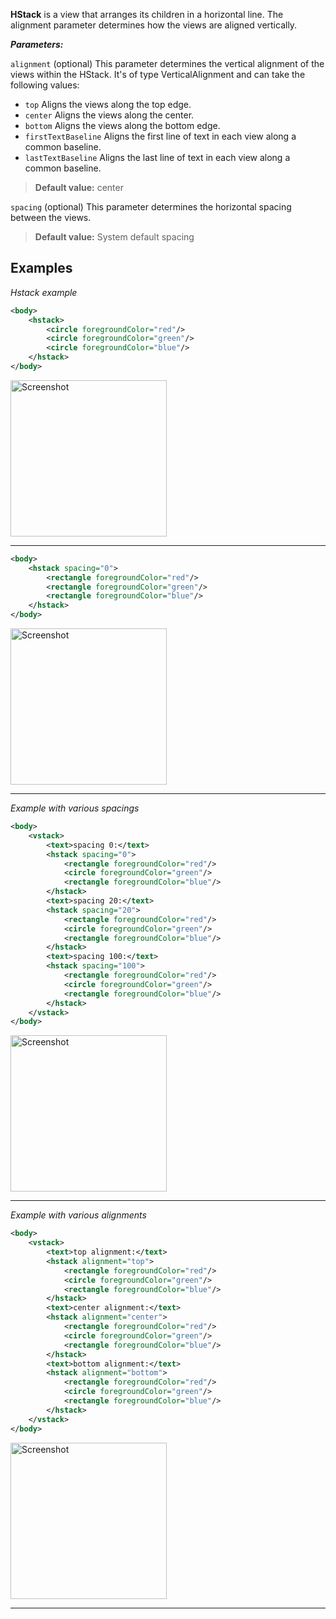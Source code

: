 **HStack** is a view that arranges its children in a horizontal line. The alignment parameter determines how the views are aligned vertically.

***Parameters:***

`alignment` (optional) This parameter determines the vertical alignment of the views within the HStack. It's of type VerticalAlignment and can take the following values:
* `top` Aligns the views along the top edge.
* `center` Aligns the views along the center.
* `bottom` Aligns the views along the bottom edge.
* `firstTextBaseline` Aligns the first line of text in each view along a common baseline.
* `lastTextBaseline` Aligns the last line of text in each view along a common baseline.

> **Default value:** center

`spacing` (optional) This parameter determines the horizontal spacing between the views.
> **Default value:** System default spacing

## Examples

*Hstack example*

```xml
<body>
    <hstack>
        <circle foregroundColor="red"/>
        <circle foregroundColor="green"/>
        <circle foregroundColor="blue"/>
    </hstack>
</body>
```

<img src="/Screenshots/Views/Layout/hstack_1.png" width="250" alt="Screenshot">




---


```xml
<body>
    <hstack spacing="0">
        <rectangle foregroundColor="red"/>
        <rectangle foregroundColor="green"/>
        <rectangle foregroundColor="blue"/>
    </hstack>
</body>
```

<img src="/Screenshots/Views/Layout/hstack_2.png" width="250" alt="Screenshot">




---
*Example with various spacings*

```xml
<body>
    <vstack>
        <text>spacing 0:</text>
        <hstack spacing="0">
            <rectangle foregroundColor="red"/>
            <circle foregroundColor="green"/>
            <rectangle foregroundColor="blue"/>
        </hstack>
        <text>spacing 20:</text>
        <hstack spacing="20">
            <rectangle foregroundColor="red"/>
            <circle foregroundColor="green"/>
            <rectangle foregroundColor="blue"/>
        </hstack>
        <text>spacing 100:</text>
        <hstack spacing="100">
            <rectangle foregroundColor="red"/>
            <circle foregroundColor="green"/>
            <rectangle foregroundColor="blue"/>
        </hstack>
    </vstack>
</body>
```

<img src="/Screenshots/Views/Layout/hstack_3.png" width="250" alt="Screenshot">




---
*Example with various alignments*

```xml
<body>
    <vstack>
        <text>top alignment:</text>
        <hstack alignment="top">
            <rectangle foregroundColor="red"/>
            <circle foregroundColor="green"/>
            <rectangle foregroundColor="blue"/>
        </hstack>
        <text>center alignment:</text>
        <hstack alignment="center">
            <rectangle foregroundColor="red"/>
            <circle foregroundColor="green"/>
            <rectangle foregroundColor="blue"/>
        </hstack>
        <text>bottom alignment:</text>
        <hstack alignment="bottom">
            <rectangle foregroundColor="red"/>
            <circle foregroundColor="green"/>
            <rectangle foregroundColor="blue"/>
        </hstack>
    </vstack>
</body>
```

<img src="/Screenshots/Views/Layout/hstack_4.png" width="250" alt="Screenshot">




---
